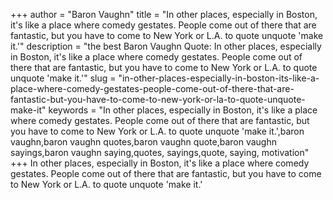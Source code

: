 +++
author = "Baron Vaughn"
title = "In other places, especially in Boston, it's like a place where comedy gestates. People come out of there that are fantastic, but you have to come to New York or L.A. to quote unquote 'make it.'"
description = "the best Baron Vaughn Quote: In other places, especially in Boston, it's like a place where comedy gestates. People come out of there that are fantastic, but you have to come to New York or L.A. to quote unquote 'make it.'"
slug = "in-other-places-especially-in-boston-its-like-a-place-where-comedy-gestates-people-come-out-of-there-that-are-fantastic-but-you-have-to-come-to-new-york-or-la-to-quote-unquote-make-it"
keywords = "In other places, especially in Boston, it's like a place where comedy gestates. People come out of there that are fantastic, but you have to come to New York or L.A. to quote unquote 'make it.',baron vaughn,baron vaughn quotes,baron vaughn quote,baron vaughn sayings,baron vaughn saying,quotes, sayings,quote, saying, motivation"
+++
In other places, especially in Boston, it's like a place where comedy gestates. People come out of there that are fantastic, but you have to come to New York or L.A. to quote unquote 'make it.'
